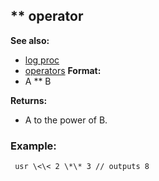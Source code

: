## \*\* operator
**See also:**
+   [log proc](/ref/proc/log.md) 
+   [operators](/ref/operator.md) <!-- -->
**Format:**
+   A \*\* B
<!-- -->
**Returns:**
+   A to the power of B.
### Example:

```
 usr \<\< 2 \*\* 3 // outputs 8 
```
